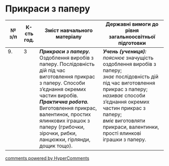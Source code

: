 <div id="hypercomments_widget" class="js-hypercomments-widget invisible"></div>

# Прикраси з паперу

<table>
  <tr>
    <td width="10%" align="center"><b>№ з/п</b></td>
    <td width="10%" align="center"><b>К-сть год.</b></td>
    <td width="40%" align="center"><b>Зміст навчального матеріалу</b></td>
    <td width="60%" align="center"><b>Державні вимоги до рівня загальноосвітньої підготовки</b></td>
  </tr>
<tbody>
  <tr>
    <td width="10%" style="vertical-align:top !important;">
9.</td>
    <td width="10%" style="vertical-align:top !important;">
3</td>
    <td width="40%" style="vertical-align:top !important;">
<b><i>Прикраси з паперу.</i></b> Оздоблення виробів з паперу. Послідовність дій під час виготовлення прикрас з паперу. Способи з’єднання окремих частин виробів. <br>
<b><i>Практична робота.</i></b> Виготовлення прикрас, валентинок, простих ялинкових іграшок з паперу (грибочки, зірочки, рибки, ланцюжки, гірлянди, дощик тощо).</td>
    <td width="60%" style="vertical-align:top !important;">
<i><b>Учень (учениця):</b></i><br>
<i>пояснює</i> значущість оздоблення виробів з паперу;<br>
<i>знає</i> послідовність дій під час виготовлення прикрас з паперу;<br>
<i>називає</i> способи з’єднання окремих частин прикрас з паперу;<br>
<i>вміє</i> виготовляти прикраси, валентинки, прості ялинкові іграшки з паперу.<br>
</td>
  </tr>
</tbody>
</table>

<div class="js-hypercomments-container">
<a href="http://hypercomments.com" class="hc-link" title="comments widget">comments powered by HyperComments</a>
</div>